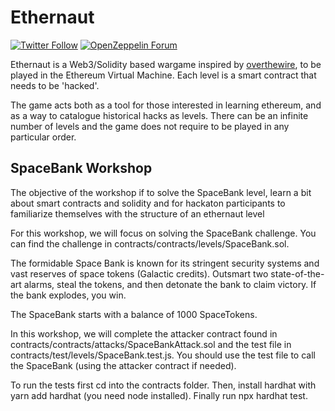 # Ethernaut
 
[![Twitter Follow](https://img.shields.io/twitter/follow/OpenZeppelin?style=plastic&logo=twitter)](https://twitter.com/OpenZeppelin)
[![OpenZeppelin Forum](https://img.shields.io/badge/Ethernaut%20Forum%20-discuss-blue?style=plastic&logo=discourse)](https://forum.openzeppelin.com/tag/ethernaut)

Ethernaut is a Web3/Solidity based wargame inspired by [overthewire](https://overthewire.org), to be played in the Ethereum Virtual Machine. Each level is a smart contract that needs to be 'hacked'.

The game acts both as a tool for those interested in learning ethereum, and as a way to catalogue historical hacks as levels. There can be an infinite number of levels and the game does not require to be played in any particular order.

## SpaceBank Workshop

The objective of the workshop if to solve the SpaceBank level, learn a bit about smart contracts and solidity and for hackaton participants to familiarize themselves with the structure of an ethernaut level

For this workshop, we will focus on solving the SpaceBank challenge. You can find the challenge in contracts/contracts/levels/SpaceBank.sol. 

The formidable Space Bank is known for its stringent security systems and vast reserves of space tokens (Galactic credits). Outsmart two state-of-the-art alarms, steal the tokens, and then detonate the bank to claim victory. If the bank explodes, you win.

The SpaceBank starts with a balance of 1000 SpaceTokens.

In this workshop, we will complete the attacker contract found in contracts/contracts/attacks/SpaceBankAttack.sol and the test file in 
contracts/test/levels/SpaceBank.test.js. You should use the test file to call the SpaceBank (using the attacker contract if needed).

To run the tests first cd into the contracts folder. Then, install hardhat with yarn add hardhat (you need node installed). Finally run npx hardhat test.
